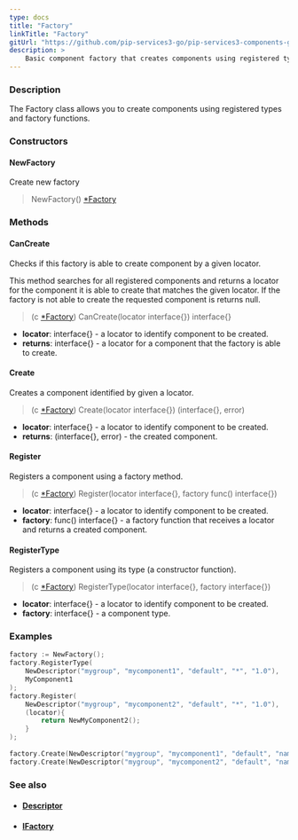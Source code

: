 ```yaml
---
type: docs
title: "Factory"
linkTitle: "Factory"
gitUrl: "https://github.com/pip-services3-go/pip-services3-components-go"
description: >
    Basic component factory that creates components using registered types and factory functions.
---
```


### Description

The Factory class allows you to create components using registered types and factory functions.

### Constructors

#### NewFactory
Create new factory

> NewFactory() [*Factory]()

### Methods

#### CanCreate
Checks if this factory is able to create component by a given locator.

This method searches for all registered components and returns
a locator for the component it is able to create that matches the given locator.
If the factory is not able to create the requested component is returns null.

> (c [*Factory]()) CanCreate(locator interface{}) interface{}

- **locator**: interface{} - a locator to identify component to be created.
- **returns**: interface{} - a locator for a component that the factory is able to create.


#### Create
Creates a component identified by given a locator.

> (c [*Factory]()) Create(locator interface{}) (interface{}, error)

- **locator**: interface{} - a locator to identify component to be created.
- **returns**: (interface{}, error) - the created component.


#### Register
Registers a component using a factory method.

> (c [*Factory]()) Register(locator interface{}, factory func() interface{})

- **locator**: interface{} - a locator to identify component to be created.
- **factory**: func() interface{} - a factory function that receives a locator and returns a created component.


#### RegisterType
Registers a component using its type (a constructor function).

> (c [*Factory]()) RegisterType(locator interface{}, factory interface{})

- **locator**: interface{} - a locator to identify component to be created.
- **factory**: interface{} - a component type.

### Examples

```go
factory := NewFactory();
factory.RegisterType(
    NewDescriptor("mygroup", "mycomponent1", "default", "*", "1.0"),
    MyComponent1
);
factory.Register(
    NewDescriptor("mygroup", "mycomponent2", "default", "*", "1.0"),
    (locator){
        return NewMyComponent2();
    }
);
  
factory.Create(NewDescriptor("mygroup", "mycomponent1", "default", "name1", "1.0"))
factory.Create(NewDescriptor("mygroup", "mycomponent2", "default", "name2", "1.0"))
```

### See also
- #### [Descriptor](../../../commons/refer/descriptor)
- #### [IFactory](../ifactory)
